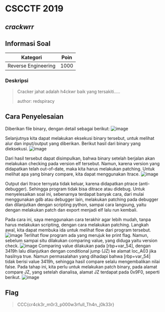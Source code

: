 # CSCCTF 2019
## _crackwrr_

## Informasi Soal
| Kategori | Poin |
| -------- | ---- |
| Reverse Engineering | 1000 |
### Deskripsi
> Cracker jahat adalah h4ckwr baik yang tersakiti.....
>
> author: redspiracy

## Cara Penyelesaian
Diberikan file binary, dengan detail sebagai berikut:
![image](https://raw.githubusercontent.com/redspiracy/write-ups/master/cscctf2019/crackwrr/Screenshot/1.jpg)

Selanjutnya kita dapat melakukan eksekusi binary tersebut, untuk melihat alur dan input/output yang diberikan. Berikut hasil dari binary yang dieksekusi.
![image](https://raw.githubusercontent.com/redspiracy/write-ups/master/cscctf2019/crackwrr/Screenshot/8.jpg)

Dari hasil tersebut dapat disimpulkan, bahwa binary setelah berjalan akan melakukan checking pada version elf tersebut. Namun, karena version yang didapatkan telah out-of-date, maka kita harus melakukan patching. Untuk melihat apa yang binary compare, kita dapat menggunakan ltrace.
![image](https://raw.githubusercontent.com/redspiracy/write-ups/master/cscctf2019/crackwrr/Screenshot/2.jpg)

Output dari ltrace ternyata tidak keluar, karena didapatkan ptrace (anti-debugger). Sehingga program tidak bisa ditrace atau didebug.
Untuk menyelesaikan soal ini, sebenarnya terdapat banyak cara, dari mulai menggunakan gdb atau debugger lain, melakukan patching pada debugger dan dilanjutkan dengan scripting python, sampai cara langsung, yaitu dengan melakukan patch dan export menjadi elf lalu run kembali.

Pada cara ini, saya menggunakan cara terakhir agar lebih mudah, tanpa harus melakukan scripting, dengan cara melakukan patching. Langkah awal, kita dapat membuka ida untuk melihat flow dari program tersebut.
![image](https://raw.githubusercontent.com/redspiracy/write-ups/master/cscctf2019/crackwrr/Screenshot/3.jpg)
Terlihat flow program ada yang merujuk ke print flag. Namun, sebelum sampai situ dilakukan comparing value, yang diduga yaitu version check.
![image](https://raw.githubusercontent.com/redspiracy/write-ups/master/cscctf2019/crackwrr/Screenshot/4.jpg)
Comparing value dilakukan pada [rbp+var_54], dengan 3419h lalu dilanjutkan dengan conditional jump (JZ) ke alamat loc_A03 jika hasilnya true.
Namun permasalahan yang dihadapi bahwa [rbp+var_54] tidak berisi value 3419h, sehingga hasil compare selalu mengembalikan nilai false.
Pada tahap ini, kita perlu untuk melakukan patch binary, pada alamat compare JZ, yang setelah dianalisa, alamat JZ terdapat pada 0x9F0, seperti berikut.
![image](https://raw.githubusercontent.com/redspiracy/write-ups/master/cscctf2019/crackwrr/Screenshot/5.jpg)
## Flag
> CCC{cr4ck3r_m0r3_p000w3rfull_Th4n_j0k33r}
